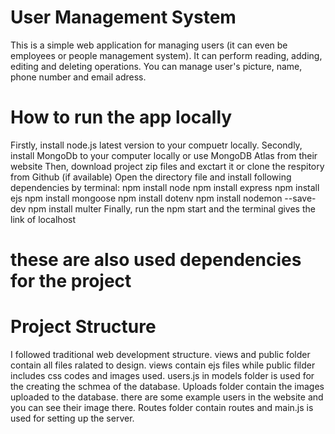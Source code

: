 # User Management System
This is a simple web application for managing users (it can even be employees or people management system).
It can perform  reading, adding, editing and deleting operations.
You can manage user's picture, name, phone number and email adress.

# How to run the app locally
Firstly, install node.js latest version to your compuetr locally.
Secondly, install MongoDb to your computer locally or use MongoDB Atlas from their website
Then, download project zip files and exctart it or clone the respitory from Github (if available)
Open the directory file and install following dependencies by terminal:
npm install node
npm install express
npm install ejs
npm install mongoose
npm install dotenv
npm install nodemon --save-dev
npm install multer
Finally, run the npm start and the terminal gives the link of localhost
# these are also used dependencies for the project

# Project Structure
I followed traditional web development structure. views and public folder contain all files ralated to design. views contain ejs files while public filder includes css codes and images used. users.js in models folder is used for the creating the schmea of the database. Uploads folder contain the images uploaded to the database. there are some example users in the website and you can see their image there. Routes folder contain routes and main.js is used for setting up the server.
